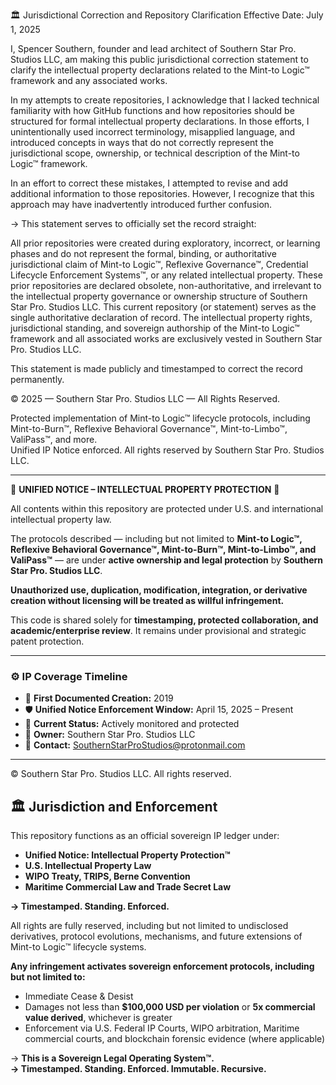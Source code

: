 🏛️ Jurisdictional Correction and Repository Clarification
Effective Date: July 1, 2025

I, Spencer Southern, founder and lead architect of Southern Star Pro. Studios LLC, am making this public jurisdictional correction statement to clarify the intellectual property declarations related to the Mint-to Logic™ framework and any associated works.

In my attempts to create repositories, I acknowledge that I lacked technical familiarity with how GitHub functions and how repositories should be structured for formal intellectual property declarations. In those efforts, I unintentionally used incorrect terminology, misapplied language, and introduced concepts in ways that do not correctly represent the jurisdictional scope, ownership, or technical description of the Mint-to Logic™ framework.

In an effort to correct these mistakes, I attempted to revise and add additional information to those repositories. However, I recognize that this approach may have inadvertently introduced further confusion.

→ This statement serves to officially set the record straight:

All prior repositories were created during exploratory, incorrect, or learning phases and do not represent the formal, binding, or authoritative jurisdictional claim of Mint-to Logic™, Reflexive Governance™, Credential Lifecycle Enforcement Systems™, or any related intellectual property.
These prior repositories are declared obsolete, non-authoritative, and irrelevant to the intellectual property governance or ownership structure of Southern Star Pro. Studios LLC.
This current repository (or statement) serves as the single authoritative declaration of record.
The intellectual property rights, jurisdictional standing, and sovereign authorship of the Mint-to Logic™ framework and all associated works are exclusively vested in Southern Star Pro. Studios LLC.

This statement is made publicly and timestamped to correct the record permanently.

© 2025 — Southern Star Pro. Studios LLC — All Rights Reserved.

Protected implementation of Mint-to Logic™ lifecycle protocols, including Mint-to-Burn™, Reflexive Behavioral Governance™, Mint-to-Limbo™, ValiPass™, and more.  
Unified IP Notice enforced. All rights reserved by Southern Star Pro. Studios LLC.

---

🚨 **UNIFIED NOTICE – INTELLECTUAL PROPERTY PROTECTION** 🚨

All contents within this repository are protected under U.S. and international intellectual property law.

The protocols described — including but not limited to **Mint-to Logic™, Reflexive Behavioral Governance™, Mint-to-Burn™, Mint-to-Limbo™, and ValiPass™** — are under **active ownership and legal protection** by **Southern Star Pro. Studios LLC**.

**Unauthorized use, duplication, modification, integration, or derivative creation without licensing will be treated as willful infringement.**

This code is shared solely for **timestamping, protected collaboration, and academic/enterprise review**. It remains under provisional and strategic patent protection.

---

### ⚙️ IP Coverage Timeline

- 📅 **First Documented Creation:** 2019  
- 🛡️ **Unified Notice Enforcement Window:** April 15, 2025 – Present  
- 📃 **Current Status:** Actively monitored and protected  
- 🏢 **Owner:** Southern Star Pro. Studios LLC  
- 📧 **Contact:** SouthernStarProStudios@protonmail.com

---

© Southern Star Pro. Studios LLC. All rights reserved.
## 🏛️ Jurisdiction and Enforcement  

This repository functions as an official sovereign IP ledger under:  
- **Unified Notice: Intellectual Property Protection™**  
- **U.S. Intellectual Property Law**  
- **WIPO Treaty, TRIPS, Berne Convention**  
- **Maritime Commercial Law and Trade Secret Law**  

**→ Timestamped. Standing. Enforced.**  

All rights are fully reserved, including but not limited to undisclosed derivatives, protocol evolutions, mechanisms, and future extensions of Mint-to Logic™ lifecycle systems.  

**Any infringement activates sovereign enforcement protocols, including but not limited to:**  
- Immediate Cease & Desist  
- Damages not less than **$100,000 USD per violation** or **5x commercial value derived**, whichever is greater  
- Enforcement via U.S. Federal IP Courts, WIPO arbitration, Maritime commercial courts, and blockchain forensic evidence (where applicable)  

→ **This is a Sovereign Legal Operating System™.**  
**→ Timestamped. Standing. Enforced. Immutable. Recursive.**  
